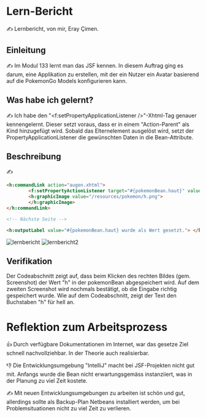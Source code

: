 # Lern-Bericht
✍️ Lernbericht, von mir, Eray Çimen.

## Einleitung

✍️ Im Modul 133 lernt man das JSF kennen. In diesem Auftrag ging es darum, eine Applikation zu erstellen, mit der ein Nutzer ein Avatar basierend auf die PokemonGo Models konfigurieren kann.

## Was habe ich gelernt?

✍️ Ich habe den "<f:setPropertyApplicationListener />"-Xhtml-Tag genauer kennengelernt. Dieser setzt voraus, dass er in einem "Action-Parent" als Kind hinzugefügt wird. Sobald das Elternelement ausgelöst wird, setzt der PropertyApplicationListener die gewünschten Daten in die Bean-Attribute.

## Beschreibung

✍

```html
<h:commandLink action="augen.xhtml">
        <f:setPropertyActionListener target="#{pokemonBean.haut}" value="h" />
        <h:graphicImage value="/resources/pokemon/h.png">
        </h:graphicImage>
</h:commandLink>

<!-- Nächste Seite -->

<h:outputLabel value="#{pokemonBean.haut} wurde als Wert gesetzt."> </h:outputLabel>
```
![lernbericht](https://user-images.githubusercontent.com/26624740/187164785-ba0a43a1-df69-41db-b97d-c864733dcadf.PNG)
![lernbericht2](https://user-images.githubusercontent.com/26624740/187164817-bf4381ca-c312-42c5-9085-f34b2f68b4ba.PNG)

## Verifikation

Der Codeabschnitt zeigt auf, dass beim Klicken des rechten Bildes (gem. Screenshot) der Wert "h" in der pokemonBean abgespeichert wird.
Auf dem zweiten Screenshot wird nochmals bestätigt, ob die Eingabe richtig gespeichert wurde. Wie auf dem Codeabschnitt, zeigt der Text den Buchstaben "h" für hell an.

# Reflektion zum Arbeitsprozess

👍 Durch verfügbare Dokumentationen im Internet, war das gesetze Ziel schnell nachvollziehbar. In der Theorie auch realisierbar.

👎 Die Entwicklungsumgebung "IntelliJ" macht bei JSF-Projekten nicht gut mit. Anfangs wurde die Bean nicht erwartungsgemäss instanziiert, was in der Planung zu viel Zeit kostete.

✍️ Mit neuen Entwicklungsumgebungen zu arbeiten ist schön und gut, allerdings sollte als Backup-Plan Netbeans installiert werden, um bei Problemsituationen nicht zu viel Zeit zu verlieren.

